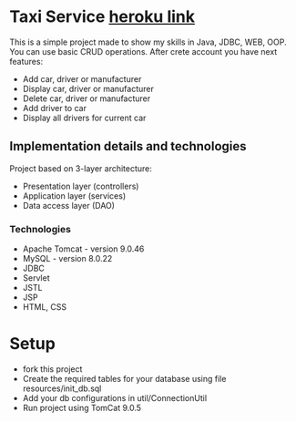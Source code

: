 # Taxi Service [heroku link](https://desolate-fortress-31778.herokuapp.com/login)

This is a simple project made to show my skills in Java, JDBC, WEB, OOP. You can use basic CRUD operations.
After crete account you have next features:
- Add car, driver or manufacturer
- Display car, driver or manufacturer
- Delete car, driver or manufacturer
- Add driver to car
- Display all drivers for current car

## Implementation details and technologies
Project based on 3-layer architecture:
- Presentation layer (controllers)
- Application layer (services)
- Data access layer (DAO)

### Technologies
* Apache Tomcat - version 9.0.46
* MySQL - version 8.0.22
* JDBC
* Servlet
* JSTL
* JSP
* HTML, CSS

# Setup

- fork this project
- Create the required tables for your database using file resources/init_db.sql
- Add your db configurations in util/ConnectionUtil
- Run project using TomCat 9.0.5
